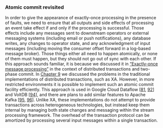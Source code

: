 ### Atomic commit revisited 
In order to give the appearance of exactly-once processing in the presence of faults, we need to
ensure that all outputs and side effects of processing an event take effect if and only if the
processing is successful. Those effects include any messages sent to downstream operators or
external messaging systems (including email or push notifications), any database writes, any changes
to operator state, and any acknowledgment of input messages (including moving the consumer offset
forward in a log-based message broker). Those things either all need to happen atomically, or none of them must happen, but they should not
go out of sync with each other. If this approach sounds familiar, it is because we discussed it in
[“Exactly-once message processing”](ch09.html#sec_consistency_exactly_once) in the context of distributed transactions and two-phase commit. 
In [Chapter 9](ch09.html#ch_consistency) we discussed the problems in the traditional implementations of distributed
transactions, such as XA. However, in more restricted environments it is possible to implement such
an atomic commit facility efficiently. This approach is used in Google Cloud Dataflow
[[81](ch11.html#Akidau2013uz),
[92](ch11.html#Tzoumas2015tt)] and VoltDB
[[94](ch11.html#Betts2015ub)],
and there are plans to add similar features to Apache Kafka
[[95](ch11.html#Junqueira2016vv), [96](ch11.html#Gustafson2016na)]. Unlike XA, these implementations do not attempt to provide transactions across heterogeneous technologies, but instead keep them internal by managing both state changes and messaging within the stream processing framework. The overhead of the transaction protocol can be amortized by processing several input
messages within a single transaction.
